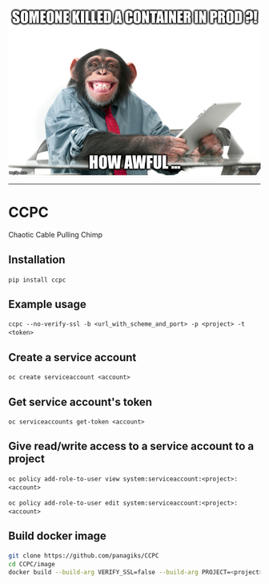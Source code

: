 ![CCPC logo](resources/images/ccpc_logo.jpg)

***

# CCPC
Chaotic Cable Pulling Chimp

## Installation

`pip install ccpc`

## Example usage

`ccpc --no-verify-ssl -b <url_with_scheme_and_port> -p <project> -t  <token>`

## Create a service account
`oc create serviceaccount <account>`

## Get service account's token
`oc serviceaccounts get-token <account>`

## Give read/write access to a service account to a project
`oc policy add-role-to-user view system:serviceaccount:<project>:<account>`

`oc policy add-role-to-user edit system:serviceaccount:<project>:<account>`

## Build docker image
```sh
git clone https://github.com/panagiks/CCPC
cd CCPC/image
docker build --build-arg VERIFY_SSL=false --build-arg PROJECT=<project> --build-arg BASE_URL=<url_with_scheme_and_port> --build-arg TOKEN=<token> .
```
